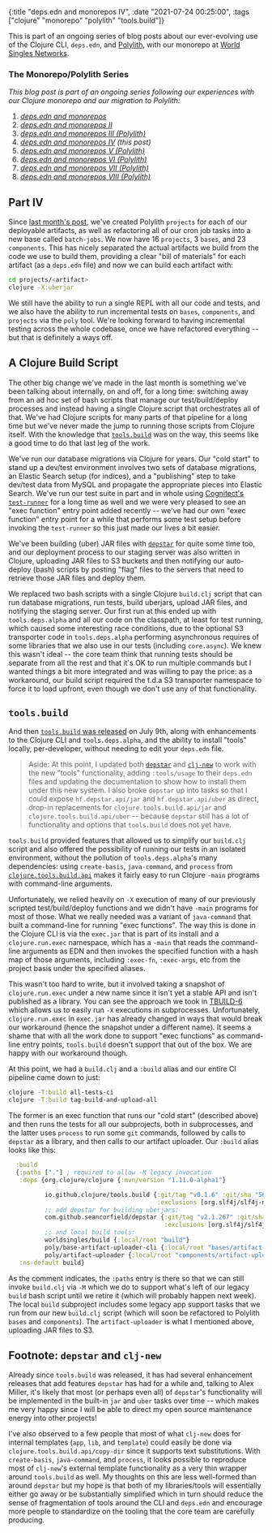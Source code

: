 {:title "deps.edn and monorepos IV",
 :date "2021-07-24 00:25:00",
 :tags ["clojure" "monorepo" "polylith" "tools.build"]}

This is part of an ongoing series of blog posts about our ever-evolving use of the Clojure CLI,
`deps.edn`, and [Polylith](https://polylith.gitbook.io/), with our monorepo at
[World Singles Networks](https://worldsinglesnetworks.com).<!--more-->

### The Monorepo/Polylith Series

_This blog post is part of an ongoing series following our experiences with our Clojure monorepo and our migration to Polylith:_

1. _[deps.edn and monorepos](https://corfield.org/blog/2021/02/23/deps-edn-monorepo/)_
2. _[deps.edn and monorepos II](https://corfield.org/blog/2021/04/21/deps-edn-monorepo-2/)_
3. _[deps.edn and monorepos III (Polylith)](https://corfield.org/blog/2021/06/06/deps-edn-monorepo-3/)_
4. _[deps.edn and monorepos IV](https://corfield.org/blog/2021/07/21/deps-edn-monorepo-4/) (this post)_
5. _[deps.edn and monorepos V (Polylith)](https://corfield.org/blog/2021/08/25/deps-edn-monorepo-5/)_
6. _[deps.edn and monorepos VI (Polylith)](https://corfield.org/blog/2021/10/01/deps-edn-monorepo-6/)_
7. _[deps.edn and monorepos VII (Polylith)](https://corfield.org/blog/2021/10/13/deps-edn-monorepo-7/)_
8. _[deps.edn and monorepos VIII (Polylith)](https://corfield.org/blog/2021/11/19/deps-edn-monorepo-8/)_

## Part IV

Since [last month's post](/blog/2021/06/06/deps-edn-monorepo-3/), we've created Polylith `projects`
for each of our deployable artifacts, as well as refactoring all of our cron job tasks into a new
base called `batch-jobs`. We now have 16 `projects`, 3 `bases`, and 23 `components`. This has
nicely separated the actual artifacts we build from the code we use to build them, providing a
clear "bill of materials" for each artifact (as a `deps.edn` file) and now we can build each artifact with:

```bash
cd projects/<artifact>
clojure -X:uberjar
```

We still have the ability to run a single REPL with all our code and tests, and we also
have the ability to run incremental tests on `bases`, `components`, and `projects` via
the `poly` tool. We're looking forward to having incremental testing across the whole
codebase, once we have refactored everything -- but that is definitely a ways off.

## A Clojure Build Script

The other big change we've made in the last month is something we've been talking about
internally, on and off, for a long time: switching away from an ad hoc set of bash scripts
that manage our test/build/deploy processes and instead having a single Clojure script
that orchestrates all of that. We've had Clojure scripts for many parts of that pipeline
for a long time but we've never made the jump to running those scripts from Clojure itself.
With the knowledge that [`tools.build`](https://github.com/clojure/tools.build) was on the
way, this seems like a good time to do that last leg of the work.

We've run our database migrations via Clojure for years. Our "cold start" to stand up a
dev/test environment involves two sets of database migrations, an Elastic Search setup
(for indices), and a "publishing" step to take dev/test data from MySQL and propagate
the appropriate pieces into Elastic Search. We've run our test suite in part and in whole
using [Cognitect's `test-runner`](https://github.com/cognitect-labs/test-runner) for a
long time as well and we were very pleased to see an "exec function" entry point added
recently -- we've had our own "exec function" entry point for a while that performs
some test setup before invoking the `test-runner` so this just made our lives a bit easier.

We've been building (uber) JAR files with [`depstar`](https://github.com/seancorfield/depstar)
for quite some time too, and our deployment process to our staging server was also written
in Clojure, uploading JAR files to S3 buckets and then notifying our auto-deploy (bash) scripts
by posting "flag" files to the servers that need to retrieve those JAR files and deploy them.

We replaced two bash scripts with a single Clojure `build.clj` script that can run database
migrations, run tests, build uberjars, upload JAR files, and notifying the staging server.
Our first run at this ended up with `tools.deps.alpha` and all our code on the classpath,
at least for test running, which caused some interesting race conditions, due to the optional
S3 transporter code in `tools.deps.alpha` performing asynchronous requires of some libraries
that we also use in our tests (including `core.async`). We knew this wasn't ideal -- the core
team think that running tests should be separate from all the rest and that it's OK to run
multiple commands but I wanted things a bit more integrated and was willing to pay the price:
as a workaround, our build script required the t.d.a S3 transporter namespace to force it to
load upfront, even though we don't use any of that functionality.

## `tools.build`

And then [`tools.build` was released](https://clojure.org/news/2021/07/09/source-libs-builds) on
July 9th, along with enhancements to the Clojure CLI and `tools.deps.alpha`, and the ability to
install "tools" locally, per-developer, without needing to edit your `deps.edn` file.

> Aside: At this point, I updated both [`depstar`](https://github.com/seancorfield/depstar) and [`clj-new`](https://github.com/seancorfield/clj-new) to work with the new "tools" functionality, adding `:tools/usage` to their `deps.edn` files and updating the documentation to show how to install them under this new system. I also broke `depstar` up into tasks so that I could expose `hf.depstar.api/jar` and `hf.depstar.api/uber` as direct, drop-in replacements for `clojure.tools.build.api/jar` and `clojure.tools.build.api/uber` -- because `depstar` still has a lot of functionality and options that `tools.build` does not yet have.

`tools.build` provided features that allowed us to simplify our `build.clj` script and also offered
the possibility of running our tests in an isolated environment, without the pollution of `tools.deps.alpha`'s
many dependencies: using `create-basis`, `java-command`, and `process` from
[`clojure.tools.build.api`](https://clojure.github.io/tools.build/clojure.tools.build.api.html) makes it
fairly easy to run Clojure `-main` programs with command-line arguments.

Unfortunately, we relied heavily on `-X` execution of many of our previously scripted test/build/deploy
functions and we didn't have `-main` programs for most of those. What we really needed was a variant of
`java-command` that built a command-line for running "exec functions". The way this is done in the Clojure
CLI is via the `exec.jar` that is part of its install and a `clojure.run.exec` namespace, which has a
`-main` that reads the command-line arguments as EDN and then invokes the specified function with a
hash map of those arguments, including `:exec-fn`, `:exec-args`, etc from the project basis under the
specified aliases.

This wasn't too hard to write, but it involved taking a snapshot of `clojure.run.exec` under a new name
since it isn't yet a stable API and isn't published as a library. You can see the approach we took in
[TBUILD-6](https://clojure.atlassian.net/browse/TBUILD-6) which allows us to easily run `-X` executions
in subprocesses. Unfortunately, `clojure.run.exec` in `exec.jar` has already changed in ways that would
break our workaround (hence the snapshot under a different name). It seems a shame that with all the
work done to support "exec functions" as command-line entry points, `tools.build` doesn't support that
out of the box. We are happy with our workaround though.

At this point, we had a `build.clj` and a `:build` alias and our entire CI pipeline came down to just:

```bash
clojure -T:build all-tests-ci
clojure -T:build tag-build-and-upload-all
```

The former is an exec function that runs our "cold start" (described above) and then runs the tests for all our
subprojects, both in subprocesses, and the latter uses `process` to run some `git` commands, followed by calls
to `depstar` as a library, and then calls to our artifact uploader. Our `:build` alias looks like this:

```clojure
  :build
  {:paths ["."] ; required to allow -M legacy invocation
   :deps {org.clojure/clojure {:mvn/version "1.11.0-alpha1"}

          io.github.clojure/tools.build {:git/tag "v0.1.6" :git/sha "5636e61"
                                         :exclusions [org.slf4j/slf4j-nop]}
          ;; add depstar for building uberjars:
          com.github.seancorfield/depstar {:git/tag "v2.1.267" :git/sha "1a45f79"
                                           :exclusions [org.slf4j/slf4j-nop]}
          ;; and local build tools:
          worldsingles/build {:local/root "build"}
          poly/base-artifact-uploader-cli {:local/root "bases/artifact-uploader-cli"}
          poly/artifact-uploader {:local/root "components/artifact-uploader"}}
   :ns-default build}
```

As the comment indicates, the `:paths` entry is there so that we can still invoke `build.clj` via `-M` which we
do to support what's left of our legacy `build` bash script until we retire it (which will probably happen next week).
The local `build` subproject includes some legacy app support tasks that we run from our new `build.clj` script
(which will soon be refactored to Polylith `bases` and `components`). The `artifact-uploader` is what I mentioned
above, uploading JAR files to S3.

## Footnote: `depstar` and `clj-new`

Already since `tools.build` was released, it has had several enhancement releases that add features `depstar` has had for a while and,
talking to Alex Miller, it's likely that most (or perhaps even all) of `depstar`'s functionality will be implemented in
the built-in `jar` and `uber` tasks over time -- which makes me very happy since I will be able to direct my open source
maintenance energy into other projects!

I've also observed to a few people that most of what `clj-new` does for internal templates (`app`, `lib`, and `template`)
could easily be done via `clojure.tools.build.api/copy-dir` since it supports text substitutions. With `create-basis`,
`java-command`, and `process`, it looks possible to reproduce most of `clj-new`'s external template functionality as a
very thin wrapper around `tools.build` as well. My thoughts on this are less well-formed than around `depstar` but my
hope is that both of my libraries/tools will essentially either go away or be substantially simplified which in turn
should reduce the sense of fragmentation of tools around the CLI and `deps.edn` and encourage more people to standardize
on the tooling that the core team are carefully producing.
